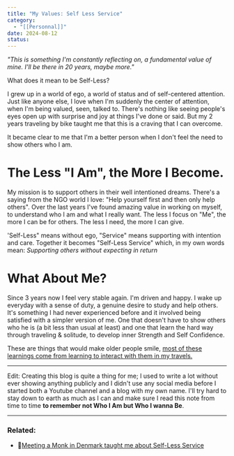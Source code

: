 ```yaml
---
title: "My Values: Self Less Service"
category:
  - "[[Personnal]]"
date: 2024-08-12
status:
---
```


*"This is something I'm constantly reflecting on, a fundamental value of mine. I'll be there in 20 years, maybe more."*

What does it mean to be Self-Less? 

I grew up in a world of ego, a world of status and of self-centered attention. Just like anyone else, I love when I'm suddenly the center of attention, when I'm being valued, seen, talked to. There's nothing like seeing people's eyes open up with surprise and joy at things I've done or said. But my 2 years traveling by bike taught me that this is a craving that I can overcome. 

It became clear to me that I'm a better person when I don't feel the need to show others who I am. 

# The Less "I Am", the More I Become.

My mission is to support others in their well intentioned dreams. There's a saying from the NGO world I love: "Help yourself first and then only help others". Over the last years I've found amazing value in working on myself, to understand who I am and what I really want. The less I focus on "Me", the more I can be for others. The less I need, the more I can give.

'Self-Less" means without ego, "Service" means supporting with intention and care. Together it becomes "Self-Less Service" which, in my own words mean: *Supporting others without expecting in return*


# What About Me?

Since 3 years now I feel very stable again. I'm driven and happy. I wake up everyday with a sense of duty, a genuine desire to study and help others. It's something I had never experienced before and it involved being satisfied with a simpler version of me. One that doesn't have to show others who he is (a bit less than usual at least) and one that learn the hard way through traveling & solitude, to develop inner Strength and Self Confidence.

These are things that would make older people smile, [most of these learnings come from learning to interact with them in my travels.](/notes/wiser-people)

---

Edit: Creating this blog is quite a thing for me; I used to write a lot without ever showing anything publicly and I didn't use any social media before I started both a Youtube channel and a blog with my own name. I'll try hard to stay down to earth as much as I can and make sure I read this note from time to time **to remember not Who I Am but Who I wanna Be**.


---
### Related:
- 📝[Meeting a Monk in Denmark taught me about Self-Less Service](ananda-gaori)
